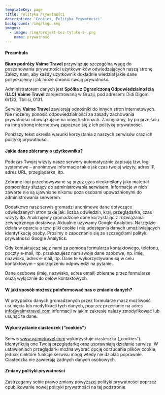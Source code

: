 ```yaml
---
templateKey: page
title: Polityka Prywatności
description: 'Cookies, Polityka Prywatności'
background: /img/logo.svg
images:
  - image: /img/projekt-bez-tytułu-5-.png
    name: prywatność
---
```


#### Preambuła
**Biuro podróży Vaime Travel** przywiązuje szczególną wagę do poszanowania prywatności użytkowników odwiedzających naszą stronę. Zależy nam, aby każdy użytkownik dokładnie wiedział jakie dane pozyskujemy i jak może chronić swoją prywatność.

Administratorem danych jest **Spółka z Ograniczoną Odpowiedzialnością (LLC) Vaime Travel** zarejestrowaną w Gruzji, pod adresem: Didi Digomi 6/123, Tbilisi, 0131.

Serwisy **Vaime Travel** zawierają odnośniki do innych stron internetowych. Nie możemy ponosić odpowiedzialności za zasady zachowania prywatności obowiązujące na innych stronach. Zachęcamy, by po przejściu na inną stronę internetową zapoznać się z ich polityką prywatności.

Poniższy tekst określa warunki korzystania z naszych serwisów oraz ich politykę prywatności.

#### Jakie dane zbieramy o użytkowniku?
Podczas Twojej wizyty nasze serwery automatycznie zapisują tzw. logi systemowe – anonimowe informacje takie jak czas twojej wizyty, adres IP, adres URL, przeglądarka, itp.

Zebrane logi przechowywane są przez czas nieokreślony jako materiał pomocniczy służący do administrowania serwisem. Informacje w nich zawarte nie są ujawniane nikomu poza osobami upoważnionymi do administrowania serwerem.

Dodatkowo nasz serwis gromadzi anonimowe dane dotyczące odwiedzanych stron takie jak: liczba odwiedzin, kraj, przeglądarka, czas wizyty itp. Analizujemy gromadzone dane korzystając z rozwiązania zewnętrznego dostawcy. Aktualnie używamy Google Analytics. Narzędzie działa w oparciu o tzw. pliki cookie i nie udostępnia danych umożliwiających identyfikację osoby. Prosimy o zapoznanie się ze szczegółami polityki prywatności Google Analytics.

Gdy kontaktujesz się z nami za pomocą formularza kontaktowego, telefonu, poczty e-mail, itp. przekazujesz nam swoje dane osobowe, np. imię, nazwisko, adres e-mail, itp. Dane te wykorzystywane są w celu kontaktowym – sporządzeniu odpowiedzi na pytanie.

Dane osobowe (imię, nazwisko, adres email) zbierane przez formularze służą wyłącznie do celów kontaktowych.

#### W jaki sposób możesz poinformować nas o zmianie danych?
W przypadku danych gromadzonych przez formularze masz możliwość usunięcia lub modyfikacji tych danych, poprzez przesłanie na adres info@vaimetravel.com informacji w jakim zakresie należy zmodyfikować lub usunąć te dane.

#### Wykorzystanie ciasteczek (“cookies”)
Serwis www.vaimetravel.com wykorzystuje ciasteczka („cookies”). Identyfikują one Twoją przeglądarkę oraz usprawniają działanie serwisu. W ustawieniach przeglądarki można wybrać opcję odrzucania plików cookie, jednak niektóre funkcje serwisu mogą wtedy nie działać poprawnie. Ciasteczka nie zawierają żadnych danych osobowych.

#### Zmiany polityki prywatności
Zastrzegamy sobie prawo zmiany powyższej polityki prywatności poprzez opublikowanie nowej polityki prywatności na tej podstronie.
